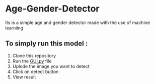 # Age-Gender-Detector
Its is a simple age and gender detector made with the use of machine learniing
## To simply run this model :
1. Clone this repository
2. Run the [GUI.py](https://github.com/AmanM2810/Age-Gender-Detector/blob/main/GUI.py) file
3. Uplode the image you want to detect
4. Click on detect button
5. View result
